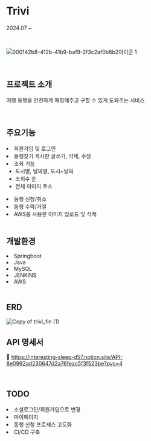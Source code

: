 # Trivi
2024.07 ~

<br>

![000142b8-412b-41b9-baf9-2f3c2af0b8b2아이콘 1](https://github.com/user-attachments/assets/da53c50e-b514-4188-bc84-79643f1ec054)

<br>

## 프로젝트 소개
여행 동행을 안전하게 매칭해주고 구할 수 있게 도와주는 서비스

<br>

## 주요기능
<li> 회원가입 및 로그인 </li>
<li> 동행찾기 게시판 글쓰기, 삭제, 수정 </li>
<li> 조회 기능 
  <ul>
    <li> 도시별, 날짜별, 도시+날짜 </li>
    <li> 조회수 순 </li>
    <li> 전체 이미지 주소</li>
  </ul>
<li> 동행 신청/취소 </li>
<li> 동행 수락/거절 </li>
<li> AWS를 사용한 이미지 업로드 및 삭제</li>


<br>

## 개발환경 
<li>  Springboot</li>
<li>  Java</li>
<li>  MySQL</li>
<li>  JENKINS</li>
<li>  AWS</li>

<br>

## ERD
![Copy of trivi_fin (1)](https://github.com/user-attachments/assets/23ff01d6-66b7-43a0-b435-045156166b72)



## API 명세서
:link: [https://interesting-sleep-d57.notion.site/API-8e0992ad230647d2a76feac5f3f523be?pvs=4
](https://interesting-sleep-d57.notion.site/Trivi-API-e2f11af725c74376af1b89adff89a8bb)

<br>

## TODO
<li> 소셜로그인/회원가입으로 변경 </li>
<li> 마이페이지 </li>
<li> 동행 신청 프로세스 고도화 </li>
<li> CI/CD 구축 </li>


